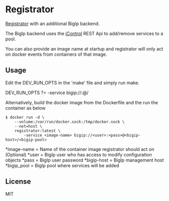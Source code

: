# Registrator

[Registrator](https://github.com/gliderlabs/registrator) with an additional BigIp backend.

The BigIp backend uses the [iControl](https://devcentral.f5.com/login?returnurl=%2fwiki%2fiControlREST.HomePage.ashx) REST Api to add/remove services to a pool.

You can also provide an image name at startup and registrator will only act on docker events from containers of that image.

## Usage

Edit the DEV_RUN_OPTS in the 'make' file and simply run make. 

DEV_RUN_OPTS ?= -service <image-name> bigip://<user>:<pass>@<bigip-host>/<bigip-pool>

Alternatively, build the docker image from the Dockerfile and the run the container as below

	$ docker run -d \
		--volume:/var/run/docker.sock:/tmp/docker.sock \
		--net=host \
		registrator:latest \
			-service <image-name> bigip://<user>:<pass>@<bigip-host>/<bigip-pool>


*image-name = Name of the container image registrator should act on (Optional)
*user = BigIp user who has access to modify configuration objects
*pass = BigIp user password
*bigip-host = BigIp management host
*bigip_pool = BigIp pool where services will be added


## License

MIT


